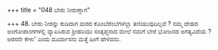 +++
title = "048 ಬೇರು ನೀರುಣ್ಡಾಗ"

+++
48. ಬೇರು ನೀರನ್ನು ಕುಡಿದಾಗ ಮರದ ಕೊಂಬೆರೆಂಬೆಗಳೆಲ್ಲಾ ತಣಿಯುವುದಿಲ್ಲವೆ ? ನಮ್ಮ ದೇಹದ ಅಂಗೋಪಾಂಗಗಳಲ್ಲಿ ವ್ಯಾಪಿಸಿರುವ ಶ್ರೀಹರಿಯು ಸಂತೃಪ್ತನಾದ ಮೇಲೆ ನಮಗೆ ಬೇರೆ ಭೋಜನದ ಅಗತ್ಯವಿದೆಯೆ ? ಅರಸನೇ ಕೇಳು' ಎಂದು ದೂರ್ವಾಸನು ಮತ್ತೆ ಹೀಗೆ ಹೇಳಿದನು.